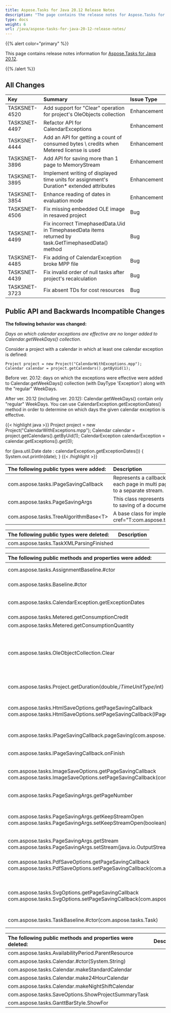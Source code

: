 ```yaml
---
title: Aspose.Tasks for Java 20.12 Release Notes
description: "The page contains the release notes for Aspose.Tasks for Java 20.12."
type: docs
weight: 6
url: /java/aspose-tasks-for-java-20-12-release-notes/
---
```


{{% alert color="primary" %}} 

This page contains release notes information for [Aspose.Tasks for Java 20.12](https://downloads.aspose.com/tasks/java/new-releases/aspose.tasks-for-java-20.12/).

{{% /alert %}}

## **All Changes**
|**Key**|**Summary**|**Issue Type**|
| :- | :- | :- |
| TASKSNET-4520 | Add support for "Clear" operation for project's OleObjects collection | Enhancement |
| TASKSNET-4497 | Refactor API for CalendarExceptions | Enhancement |
| TASKSNET-4444 | Add an API for getting a count of consumed bytes \ credits when Metered license is used | Enhancement |
| TASKSNET-3896 | Add API for saving more than 1 page to MemoryStream | Enhancement |
| TASKSNET-3895 | Implement writing of displayed time units for assignment's Duration* extended attributes | Enhancement |
| TASKSNET-3854 | Enhance reading of dates in evaluation mode | Enhancement |
| TASKSNET-4506 | Fix missing embedded OLE image in resaved project | Bug |
| TASKSNET-4499 | Fix incorrect TimephasedData.Uid in TimephasedData items returned by task.GetTimephasedData() method | Bug |
| TASKSNET-4485 | Fix adding of CalendarException broke MPP file | Bug |
| TASKSNET-4439 | Fix invalid order of null tasks after project's recalculation | Bug |
| TASKSNET-3723 | Fix absent TDs for cost resources | Bug |
## **Public API and Backwards Incompatible Changes**

**The following behavior was changed:**

*Days on which calendar exceptions are effective are no longer added to Calendar.getWeekDays() collection.*

Consider a project with a calendar in which at least one calendar exception is defined:

```
Project project = new Project("CalendarWithExceptions.mpp");
Calendar calendar = project.getCalendars().getByUid(1);
```

Before ver. 20.12: days on which the exceptions were effective were added to Calendar.getWeekDays() collection (with DayType 'Exception') along with the "regular" WeekDays.

After ver. 20.12 (including ver. 20.12): Calendar.getWeekDays() contain only "regular" WeekDays.
You can use CalendarException.getExceptionDates() method in order to determine on which days the given calendar exception is effective.

{{< highlight java >}}
Project project = new Project("CalendarWithExceptions.mpp");
Calendar calendar = project.getCalendars().getByUid(1);
CalendarException calendarException = calendar.getExceptions().get(0);

for (java.util.Date date : calendarException.getExceptionDates()) {
    System.out.println(date);
}
{{< /highlight >}}

|**The following public types were added:**|**Description**|
| :- | :- |
| com.aspose.tasks.IPageSavingCallback | Represents a callback that is called when each page in multi page document is saved to a separate stream. |
| com.aspose.tasks.PageSavingArgs | This class represents set of data that related to saving of a document's page to a stream. |
| com.aspose.tasks.TreeAlgorithmBase\<T\> | A base class for implementations of <see cref="T:com.aspose.tasks.ITreeAlgorithm\<T\> |

|**The following public types were deleted:**|**Description**|
| :- | :- |
| com.aspose.tasks.TaskXMLParsingFinished |  |

|**The following public methods and properties were added:**|**Description**|
| :- | :- |
| com.aspose.tasks.AssignmentBaseline.#ctor | Initializes a new instance of the <see cref="AssignmentBaseline"/> class. |
| com.aspose.tasks.Baseline.#ctor | Initializes a new instance of the <see cref="Baseline"/> class. |
| com.aspose.tasks.CalendarException.getExceptionDates | Returns dates on which the calendar exception is applicable. |
| com.aspose.tasks.Metered.getConsumptionCredit | Gets consumption credit. |
| com.aspose.tasks.Metered.getConsumptionQuantity | Gets consumption file size. |
| com.aspose.tasks.OleObjectCollection.Clear | Clears the collection. In order to persist these changes project.save should be called with 'new MPPSaveOptions() {{ this.setWriteViewData(true); }}' argument. |
| com.aspose.tasks.Project.getDuration(double,/*TimeUnitType*/int) | Gets duration with the specified value and specified <see cref="T:com.aspose.tasks.TimeUnitType" /> value. |
| com.aspose.tasks.HtmlSaveOptions.getPageSavingCallback com.aspose.tasks.HtmlSaveOptions.setPageSavingCallback(IPageSavingCallback) | Gets or sets a user-defined callback which is used to get an output stream for each rendered page. |
| com.aspose.tasks.IPageSavingCallback.pageSaving(com.aspose.tasks.PageSavingArgs) | The method to be called when a page is saved to a stream. |
| com.aspose.tasks.IPageSavingCallback.onFinish | Method which will be called when all pages are written. |
| com.aspose.tasks.ImageSaveOptions.getPageSavingCallback com.aspose.tasks.ImageSaveOptions.setPageSavingCallback(com.aspose.tasks.IPageSavingCallback) | Gets or sets a user-defined callback which is used to get an output stream for each rendered page. |
| com.aspose.tasks.PageSavingArgs.getPageNumber | Gets a number of page to be written. |
| com.aspose.tasks.PageSavingArgs.getKeepStreamOpen com.aspose.tasks.PageSavingArgs.setKeepStreamOpen(boolean) | Gets or sets a value indicating whether rendering routine should keep <see cref="P:com.aspose.tasks.PageSavingArgs.Stream" /> opened after a page is written. |
| com.aspose.tasks.PageSavingArgs.getStream com.aspose.tasks.PageSavingArgs.setStream(java.io.OutputStream) | Gets or sets a stream for writing a page. |
| com.aspose.tasks.PdfSaveOptions.getPageSavingCallback com.aspose.tasks.PdfSaveOptions.setPageSavingCallback(com.aspose.tasks.IPageSavingCallback) | Gets or sets a user-defined callback which is used to get an output stream for each rendered page. |
| com.aspose.tasks.SvgOptions.getPageSavingCallback com.aspose.tasks.SvgOptions.setPageSavingCallback(com.aspose.tasks.IPageSavingCallback) | Gets or sets a user-defined implementation callback which is used to get an output stream for each rendered page. |
| com.aspose.tasks.TaskBaseline.#ctor(com.aspose.tasks.Task) | Initializes a new instance of the <see cref="T:com.aspose.tasks.TaskBaseline" /> class. |

|**The following public methods and properties were deleted:**|**Description**|
| :- | :- |
| com.aspose.tasks.AvailabilityPeriod.ParentResource |  |
| com.aspose.tasks.Calendar.#ctor(System.String) |  |
| com.aspose.tasks.Calendar.makeStandardCalendar |  |
| com.aspose.tasks.Calendar.make24HourCalendar |  |
| com.aspose.tasks.Calendar.makeNightShiftCalendar |  |
| com.aspose.tasks.SaveOptions.ShowProjectSummaryTask |  |
| com.aspose.tasks.GanttBarStyle.ShowFor |  |